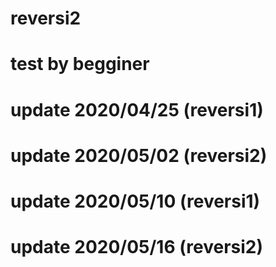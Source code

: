 # reversi2
# test by begginer
# update 2020/04/25 (reversi1)
# update 2020/05/02 (reversi2)
# update 2020/05/10 (reversi1)
# update 2020/05/16 (reversi2)

